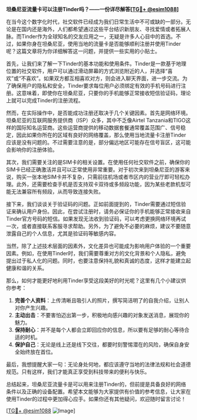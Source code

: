 **坦桑尼亚流量卡可以注册Tinder吗？——一份详尽解答[[TG💪+ @esim1088](https://t.me/s/esim1088)]**

在当今这个数字化时代，社交软件已经成为我们日常生活中不可或缺的一部分。无论是在国内还是海外，人们都希望通过这些平台结识新朋友、寻找爱情或者拓展人脉。而Tinder作为全球知名的交友应用之一，无疑是许多人心目中的首选。不过，如果你身在坦桑尼亚，使用当地的流量卡是否能够顺利注册并使用Tinder呢？这篇文章将为你详细解答这一问题，并提供一些实用的小贴士。

首先，让我们来了解一下Tinder的基本功能和使用条件。Tinder是一款基于地理位置的社交软件，用户可以通过滑动屏幕的方式浏览附近的人，并选择“喜欢”或“不喜欢”。如果双方都互相喜欢对方，则会进入聊天界面，进一步交流。为了确保用户的隐私和安全，Tinder要求每位用户必须绑定有效的手机号码进行注册。这意味着，即使你在坦桑尼亚，只要你的手机能够正常接收短信验证码，理论上就可以完成Tinder的注册流程。

然而，在实际操作中，是否能成功注册还取决于几个关键因素。首先是网络环境。坦桑尼亚的互联网服务提供商（ISP）众多，其中不乏像Airtel Tanzania和TIGO这样的国际知名运营商。这些运营商提供的移动数据套餐通常覆盖范围广、信号稳定，因此如果你所在的区域有良好的网络覆盖，那么使用当地流量卡注册Tinder应该是没有问题的。不过需要注意的是，部分偏远地区可能存在信号盲区，这可能会影响你的注册体验。

其次，我们需要关注的是SIM卡的相关设置。在使用任何社交软件之前，确保你的SIM卡已经正确激活并且可以正常使用非常重要。对于初次来到坦桑尼亚的游客来说，购买一张本地SIM卡并不复杂，只需前往机场或者市区内的营业厅即可轻松办理。此外，还需要检查手机是否支持双卡双待或多频段功能，因为某些老款机型可能无法兼容所有频段，从而导致连接失败。

接下来，我们谈谈关于验证码的问题。正如前面提到的，Tinder需要通过短信验证来确认用户身份。因此，在尝试注册时，请务必保证你的手机能够正常接收来自Tinder官方号码的短信。如果发现无法收到验证码，可以考虑更换网络环境再试一次，或者直接联系客服寻求帮助。另外，为了避免不必要的麻烦，建议不要随意泄露自己的个人信息，尤其是验证码等敏感内容。

当然，除了上述技术层面的因素外，文化差异也可能成为影响用户体验的一个重要因素。例如，在使用Tinder时，我们需要尊重对方的文化背景和个人隐私，避免提出过于私人化的问题。同时，也要注意保持礼貌和真诚的态度，这样才能建立起健康和谐的关系。

那么，如何才能更好地利用Tinder享受这段美好的时光呢？这里有几个小建议供你参考：

1. **完善个人资料**：上传清晰且吸引人的照片，撰写简洁明了的自我介绍，让别人对你产生兴趣。
2. **主动出击**：不要害怕迈出第一步，积极地向感兴趣的对象发送消息，展现你的魅力。
3. **保持耐心**：并不是每个人都会立即回应你的信息，所以要有足够的耐心等待合适的时机。
4. **保护自己**：无论是线上还是线下交往，都要时刻警惕潜在的风险，确保自身安全始终放在首位。

最后，我想提醒大家一句：无论身处何地，都应该遵守当地的法律法规和社会道德规范。只有这样，我们才能真正享受到科技带来的便利与快乐。

总结起来，坦桑尼亚流量卡是可以用来注册Tinder的，但前提是具备良好的网络条件以及正确的设备配置。希望本文能够为大家提供有价值的参考信息，让大家在使用Tinder的过程中更加得心应手。如果你还有其他疑问，欢迎随时留言讨论！

[[TG💪+ @esim1088](https://t.me/s/esim1088) ![Image](https://i.postimg.cc/4NQfJmqS/Snipaste-2025-05-13-00-14-12.png)]